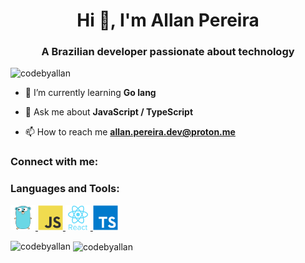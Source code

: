 <h1 align="center">Hi 👋, I'm Allan Pereira</h1>
<h3 align="center">A Brazilian developer passionate about technology</h3>

<p align="left"> <img src="https://komarev.com/ghpvc/?username=codebyallan&label=Profile%20views&color=b40e0e&style=flat" alt="codebyallan" /> </p>

- 🌱 I’m currently learning **Go lang**

- 💬 Ask me about **JavaScript / TypeScript**

- 📫 How to reach me **allan.pereira.dev@proton.me**

<h3 align="left">Connect with me:</h3>
<p align="left">
</p>

<h3 align="left">Languages and Tools:</h3>
<p align="left"> <a href="https://golang.org" target="_blank" rel="noreferrer"> <img src="https://raw.githubusercontent.com/devicons/devicon/master/icons/go/go-original.svg" alt="go" width="40" height="40"/> </a> <a href="https://developer.mozilla.org/en-US/docs/Web/JavaScript" target="_blank" rel="noreferrer"> <img src="https://raw.githubusercontent.com/devicons/devicon/master/icons/javascript/javascript-original.svg" alt="javascript" width="40" height="40"/> </a> <a href="https://reactjs.org/" target="_blank" rel="noreferrer"> <img src="https://raw.githubusercontent.com/devicons/devicon/master/icons/react/react-original-wordmark.svg" alt="react" width="40" height="40"/> </a> <a href="https://www.typescriptlang.org/" target="_blank" rel="noreferrer"> <img src="https://raw.githubusercontent.com/devicons/devicon/master/icons/typescript/typescript-original.svg" alt="typescript" width="40" height="40"/> </a> </p>

<p><img align="left" src="https://github-readme-stats.vercel.app/api/top-langs?username=codebyallan&show_icons=true&theme=dark&hide_border=true&locale=en&layout=compact" alt="codebyallan" /></p>

<p>&nbsp;<img align="center" src="https://github-readme-stats.vercel.app/api?username=codebyallan&show_icons=true&theme=dark&locale=en" alt="codebyallan" /></p>
